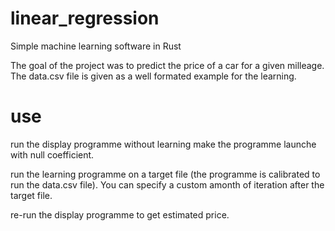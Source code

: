 # linear_regression
Simple machine learning software in Rust

The goal of the project was to predict the price of a car for a given milleage.
The data.csv file is given as a well formated example for the learning.

# use
run the display programme without learning make the programme launche with null coefficient.

run the learning programme on a target file (the programme is calibrated to run the data.csv file).
	You can specify a custom amonth of iteration after the target file.
	
re-run the display programme to get estimated price.
